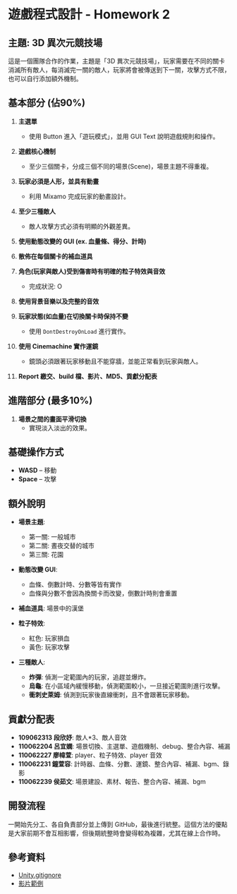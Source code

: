 # 遊戲程式設計 - Homework 2

## 主題: 3D 異次元競技場

這是一個團隊合作的作業，主題是「3D 異次元競技場」，玩家需要在不同的關卡消滅所有敵人，每消滅完一關的敵人，玩家將會被傳送到下一關，攻擊方式不限，也可以自行添加額外機制。

## 基本部分 (佔90%)

1. **主選單**
   - 使用 Button 進入「遊玩模式」，並用 GUI Text 說明遊戲規則和操作。

2. **遊戲核心機制**
   - 至少三個關卡，分成三個不同的場景(Scene)，場景主題不得重複。

3. **玩家必須是人形，並具有動畫**
   - 利用 Mixamo 完成玩家的動畫設計。

4. **至少三種敵人**
   - 敵人攻擊方式必須有明顯的外觀差異。

5. **使用動態改變的 GUI (ex. 血量條、得分、計時)**

6. **散佈在每個關卡的補血道具**

7. **角色(玩家與敵人)受到傷害時有明確的粒子特效與音效**
   - 完成狀況: O

8. **使用背景音樂以及完整的音效**

9. **玩家狀態(如血量)在切換關卡時保持不變**
   - 使用 `DontDestroyOnLoad` 進行實作。

10. **使用 Cinemachine 實作運鏡**
    - 鏡頭必須跟著玩家移動且不能穿牆，並能正常看到玩家與敵人。

11. **Report 繳交、build 檔、影片、MD5、貢獻分配表**

## 進階部分 (最多10%)

1. **場景之間的畫面平滑切換**
   - 實現淡入淡出的效果。

## 基礎操作方式

- **WASD** – 移動
- **Space** – 攻擊

## 額外說明

- **場景主題**: 
  - 第一關: 一般城市
  - 第二關: 晝夜交替的城市
  - 第三關: 花園

- **動態改變 GUI**: 
  - 血條、倒數計時、分數等皆有實作
  - 血條與分數不會因為換關卡而改變，倒數計時則會重置

- **補血道具**: 場景中的漢堡

- **粒子特效**: 
  - 紅色: 玩家損血
  - 黃色: 玩家攻擊

- **三種敵人**: 
  - **炸彈**: 偵測一定範圍內的玩家，追趕並爆炸。
  - **烏龜**: 在小區域內緩慢移動，偵測範圍較小，一旦接近範圍則進行攻擊。
  - **衝刺史萊姆**: 偵測到玩家後直線衝刺，且不會跟著玩家移動。

## 貢獻分配表

- **109062313 段欣妤**: 敵人*3、敵人音效
- **110062204 呂宜嫻**: 場景切換、主選單、遊戲機制、debug、整合內容、補漏
- **110062227 廖幃萱**: player、粒子特效、player 音效
- **110062231 鐘萱容**: 計時器、血條、分數、運鏡、整合內容、補漏、bgm、錄影
- **110062239 侯茹文**: 場景建設、素材、報告、整合內容、補漏、bgm

## 開發流程

一開始先分工、各自負責部分並上傳到 GitHub，最後進行統整。這個方法的優點是大家前期不會互相影響，但後期統整時會變得較為複雜，尤其在線上合作時。

## 參考資料

- [Unity.gitignore](https://github.com/github/gitignore/blob/main/Unity.gitignore)
- [影片範例](https://youtu.be/4s3mAXDvYCM?t=73)

